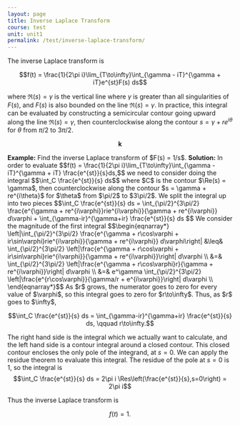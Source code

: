 ```yaml
---
layout: page
title: Inverse Laplace Transform
course: test
unit: unit1
permalink: /test/inverse-laplace-transform/
---
```


The inverse Laplace transform is 

$$f(t) = \frac{1}{2\pi i}\lim_{T\to\infty}\int_{\gamma - iT}^{\gamma + iT}e^{st}F(s) ds$$

where $\Re(s) = \gamma$ is the vertical line where $\gamma$ is greater than all singularities of $F(s)$, and $F(s)$ is also bounded on the line $\Re(s) = \gamma$. In practice, this integral can be evaluated by constructing a semicircular contour going upward along the line $\Re(s) = \gamma$, then counterclockwise along the contour $s = \gamma + re^{i\theta}$ for $\theta$ from $\pi/2$ to $3\pi/2$. 

$$\boldsymbol{k}$$

<div class="example">
<b>Example:</b> Find the inverse Laplace transform of $F(s) = 1/s$. 
<b>Solution:</b> In order to evaluate 
$$f(t) = \frac{1}{2\pi i}\lim_{T\to\infty}\int_{\gamma - iT}^{\gamma + iT} \frac{e^{st}}{s}ds,$$
we need to consider doing the integral 
$$\int_C \frac{e^{st}}{s} ds$$
where $C$ is the contour $\Re(s) = \gamma$, then counterclockwise along the contour $s = \gamma + re^{i\theta}$ for $\theta$ from $\pi/2$ to $3\pi/2$. We split the integral up into two pieces
$$\int_C \frac{e^{st}}{s} ds = \int_{\pi/2}^{3\pi/2} \frac{e^{\gamma + re^{i\varphi}}rie^{i\varphi}}{\gamma + re^{i\varphi}} d\varphi + \int_{\gamma-ir}^{\gamma+ir} \frac{e^{st}}{s} ds $$
We consider the magnitude of the first integral 
$$\begin{eqnarray*}
\left|\int_{\pi/2}^{3\pi/2} \frac{e^{\gamma + r\cos\varphi + ir\sin\varphi}rie^{i\varphi}}{\gamma + re^{i\varphi}} d\varphi\right| &\leq& \int_{\pi/2}^{3\pi/2} \left|\frac{e^{\gamma + r\cos\varphi + ir\sin\varphi}rie^{i\varphi}}{\gamma + re^{i\varphi}}\right| d\varphi \\
&=& \int_{\pi/2}^{3\pi/2} \left|\frac{e^{\gamma + r\cos\varphi}r}{\gamma + re^{i\varphi}}\right| d\varphi \\
&=& e^\gamma \int_{\pi/2}^{3\pi/2} \left|\frac{e^{r\cos\varphi}}{\gamma/r + e^{i\varphi}}\right| d\varphi \\
\end{eqnarray*}$$
As $r$ grows, the numerator goes to zero for every value of $\varphi$, so this integral goes to zero for $r\to\infty$. Thus, as $r$ goes to $\infty$, 

$$\int_C \frac{e^{st}}{s} ds = \int_{\gamma-ir}^{\gamma+ir} \frac{e^{st}}{s} ds, \qquad r\to\infty.$$

The right hand side is the integral which we actually want to calculate, and the left hand side is a contour integral around a closed contour. This closed contour encloses the only pole of the integrand, at $s = 0$. We can apply the residue theorem to evaluate this integral. The residue of the pole at $s = 0$ is $1$, so the integral is 
$$\int_C \frac{e^{st}}{s} ds = 2\pi i \Res\left(\frac{e^{st}}{s},s=0\right) = 2\pi i$$

Thus the inverse Laplace transform is 

$$f(t) = 1.$$
</div>
